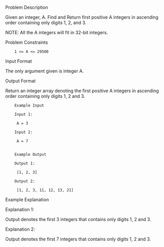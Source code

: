 Problem Description

Given an integer, A. Find and Return first positive A integers in ascending order containing only digits 1, 2, and 3.

NOTE: All the A integers will fit in 32-bit integers.



Problem Constraints
        
        1 <= A <= 29500



Input Format

The only argument given is integer A.



Output Format

Return an integer array denoting the first positive A integers in ascending order containing only digits 1, 2 and 3.



        Example Input
        
        Input 1:
        
         A = 3
        
        Input 2:
        
         A = 7
        
        
        Example Output
        
        Output 1:
        
         [1, 2, 3]
        
        Output 2:
        
         [1, 2, 3, 11, 12, 13, 21]
        

Example Explanation

Explanation 1:

 Output denotes the first 3 integers that contains only digits 1, 2 and 3.

Explanation 2:

 Output denotes the first 7 integers that contains only digits 1, 2 and 3.